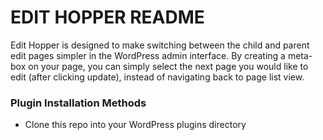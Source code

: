 # EDIT HOPPER README #

Edit Hopper is designed to make switching between the child and parent edit pages simpler in the WordPress admin interface. By creating a meta-box on your page, you can simply select the next page you would like to edit (after clicking update), instead of navigating back to page list view.

### Plugin Installation Methods ###

* Clone this repo into your WordPress plugins directory

